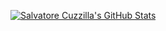 [![Salvatore Cuzzilla's GitHub Stats](https://awesome-github-stats.azurewebsites.net/user-stats/scuzzilla&theme=onedark)](https://git.io/awesome-stats-card)
